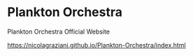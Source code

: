 # Plankton Orchestra
 Plankton Orchestra Official Website

https://nicolagraziani.github.io/Plankton-Orchestra/index.html
